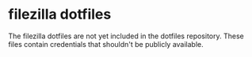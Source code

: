 # filezilla dotfiles

The filezilla dotfiles are not yet included in the dotfiles repository.
These files contain credentials that shouldn't be publicly available.
